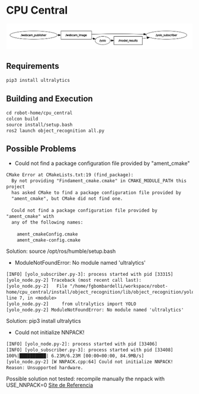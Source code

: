 # CPU Central

![alt text](../docs/cpu_central_graph.png)

## Requirements
```
pip3 install ultralytics
```

## Building and Execution
```
cd robot-home/cpu_central
colcon build
source install/setup.bash
ros2 launch object_recognition all.py
```


## Possible Problems

- Could not find a package configuration file provided by "ament_cmake" 
```
CMake Error at CMakeLists.txt:19 (find_package):
  By not providing "Findament_cmake.cmake" in CMAKE_MODULE_PATH this project
  has asked CMake to find a package configuration file provided by
  "ament_cmake", but CMake did not find one.

  Could not find a package configuration file provided by "ament_cmake" with
  any of the following names:

    ament_cmakeConfig.cmake
    ament_cmake-config.cmake
```

Solution: source /opt/ros/humble/setup.bash

- ModuleNotFoundError: No module named 'ultralytics'
```
[INFO] [yolo_subscriber.py-3]: process started with pid [33315]
[yolo_node.py-2] Traceback (most recent call last):
[yolo_node.py-2]   File "/home/fgbombardelli/workspace/robot-home/cpu_central/install/object_recognition/lib/object_recognition/yolo_node.py", line 7, in <module>
[yolo_node.py-2]     from ultralytics import YOLO
[yolo_node.py-2] ModuleNotFoundError: No module named 'ultralytics'
```

Solution: pip3 install ultralytics

- Could not initialize NNPACK!
```
[INFO] [yolo_node.py-2]: process started with pid [33406]
[INFO] [yolo_subscriber.py-3]: process started with pid [33408]
100%|██████████| 6.23M/6.23M [00:00<00:00, 84.9MB/s]
[yolo_node.py-2] [W NNPACK.cpp:64] Could not initialize NNPACK! Reason: Unsupported hardware.

```
Possible solution not tested: recompile manually the nnpack with USE_NNPACK=0 
[Site de Referencia](https://discuss.pytorch.org/t/bug-w-nnpack-cpp-80-could-not-initialize-nnpack-reason-unsupported-hardware/107518)